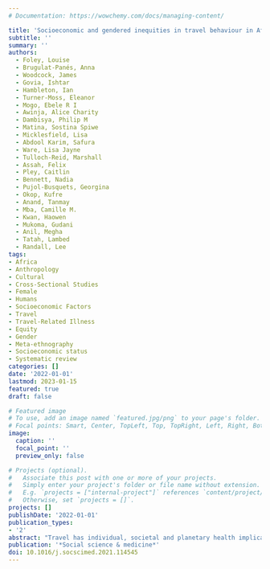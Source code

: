```yaml
---
# Documentation: https://wowchemy.com/docs/managing-content/

title: 'Socioeconomic and gendered inequities in travel behaviour in Africa: Mixed-method systematic review and meta-ethnography.'
subtitle: ''
summary: ''
authors:
  - Foley, Louise 
  - Brugulat-Panés, Anna 
  - Woodcock, James 
  - Govia, Ishtar 
  - Hambleton, Ian 
  - Turner-Moss, Eleanor 
  - Mogo, Ebele R I
  - Awinja, Alice Charity 
  - Dambisya, Philip M
  - Matina, Sostina Spiwe 
  - Micklesfield, Lisa 
  - Abdool Karim, Safura 
  - Ware, Lisa Jayne 
  - Tulloch-Reid, Marshall 
  - Assah, Felix 
  - Pley, Caitlin 
  - Bennett, Nadia 
  - Pujol-Busquets, Georgina 
  - Okop, Kufre 
  - Anand, Tanmay 
  - Mba, Camille M. 
  - Kwan, Haowen 
  - Mukoma, Gudani
  - Anil, Megha 
  - Tatah, Lambed 
  - Randall, Lee
tags:
- Africa
- Anthropology
- Cultural
- Cross-Sectional Studies
- Female
- Humans
- Socioeconomic Factors
- Travel
- Travel-Related Illness 
- Equity
- Gender
- Meta-ethnography
- Socioeconomic status
- Systematic review
categories: []
date: '2022-01-01'
lastmod: 2023-01-15
featured: true
draft: false

# Featured image
# To use, add an image named `featured.jpg/png` to your page's folder.
# Focal points: Smart, Center, TopLeft, Top, TopRight, Left, Right, BottomLeft, Bottom, BottomRight.
image:
  caption: ''
  focal_point: ''
  preview_only: false

# Projects (optional).
#   Associate this post with one or more of your projects.
#   Simply enter your project's folder or file name without extension.
#   E.g. `projects = ["internal-project"]` references `content/project/deep-learning/index.md`.
#   Otherwise, set `projects = []`.
projects: []
publishDate: '2022-01-01'
publication_types:
- '2'
abstract: "Travel has individual, societal and planetary health implications. We explored socioeconomic and gendered differences in travel behaviour in Africa, to develop an understanding of travel-related inequity. We conducted a mixed-methods systematic review (PROSPERO CRD42019124802). In 2019, we searched MEDLINE, TRID, SCOPUS, Web of Science, LILACS, SciELO, Global Health, Africa Index Medicus, CINAHL and MediCarib for studies examining travel behaviour by socioeconomic status and gender in Africa. We appraised study quality using Critical Appraisal Skills Programme checklists. We synthesised qualitative data using meta-ethnography, followed by a narrative synthesis of quantitative data, and integrated qualitative and quantitative strands using pattern matching principles. We retrieved 103 studies (20 qualitative, 24 mixed-methods, 59 quantitative). From the meta-ethnography, we observed that travel is: intertwined with social mobility; necessary to access resources; associated with cost and safety barriers; typified by long distances and slow modes; and dictated by gendered social expectations. We also observed that: motorised transport is needed in cities; walking is an unsafe, 'captive' mode; and urban and transport planning are uncoordinated. From these observations, we derived hypothesised patterns that were tested using the quantitative data, and found support for these overall. In lower socioeconomic individuals, travel inequity entailed reliance on walking and paratransit (informal public transport), being unable to afford travel, travelling less overall, and travelling long distances in hazardous conditions. In women and girls, travel inequity entailed reliance on walking and lack of access to private vehicles, risk of personal violence, societally-imposed travel constraints, and household duties shaping travel. Limitations included lack of analytical rigour in qualitative studies and a preponderance of cross-sectional quantitative studies (offering a static view of an evolving process). Overall, we found that travel inequity in Africa perpetuates socioeconomic and gendered disadvantage. Proposed solutions focus on improving the safety, efficiency and affordability of public transport and walking."
publication: '*Social science & medicine*'
doi: 10.1016/j.socscimed.2021.114545
---
```

